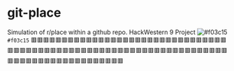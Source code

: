# git-place
Simulation of r/place within a github repo. HackWestern 9 Project
![#f03c15](https://placehold.co/15x15/f03c15/f03c15.png) `#f03c15`
:red_square:<!---->:red_square:<!---->:red_square:<!---->:red_square:<!---->:red_square:<!---->:red_square:<!---->:red_square:<!---->:red_square:<!---->:red_square:<!---->:red_square:<!---->:red_square:<!---->:red_square:<!---->:red_square:<!---->:red_square:<!---->:red_square:<!---->:red_square:<!---->:red_square:<!---->:red_square:<!---->:red_square:<!---->:red_square:<!---->:red_square:<!---->:red_square:<!---->:red_square:<!---->:red_square:<!---->:red_square:<!---->:red_square:<!---->:red_square:<!---->:red_square:<!---->:red_square:<!---->:red_square:<!---->:red_square:<!---->:red_square:<!---->:red_square:<!---->:red_square:<!---->:red_square:<!---->:red_square:<!---->:red_square:<!---->:red_square:<!---->:red_square:<!---->:red_square:<!---->:red_square:<!---->:red_square:<!---->:red_square:<!---->:red_square:<!---->:red_square:<!---->:red_square:<!---->:red_square:<!---->:red_square:<!---->:red_square:<!---->:red_square:<!---->:red_square:<!---->:red_square:<!---->:red_square:<!---->:red_square:<!---->:red_square:<!---->:red_square:<!---->:red_square:<!---->:red_square:<!---->:red_square:<!---->:red_square:<!---->:red_square:<!---->:red_square:<!---->:red_square:<!---->:red_square:<!---->:red_square:<!---->:red_square:<!---->:red_square:<!---->:red_square:<!---->:red_square:<!---->:red_square:<!---->:red_square:<!---->:red_square:<!---->:red_square:<!---->:red_square:<!---->:red_square:<!---->:red_square:<!---->:red_square:<!---->:red_square:<!---->:red_square:<!---->:red_square:<!---->:red_square:<!---->:red_square:<!---->:red_square:<!---->:red_square:<!---->:red_square:<!---->:red_square:<!---->:red_square:<!---->
